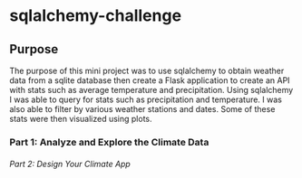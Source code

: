 # sqlalchemy-challenge

## Purpose
The purpose of this mini project was to use sqlalchemy to obtain weather data from a sqlite database then create a Flask application to create an API with stats such as average temperature and precipitation. Using sqlalchemy I was able to query for stats such as precipitation and temperature. I was also able to filter by various weather stations and dates. Some of these stats were then visualized using plots. 


### Part 1: Analyze and Explore the Climate Data

###### Part 2: Design Your Climate App
